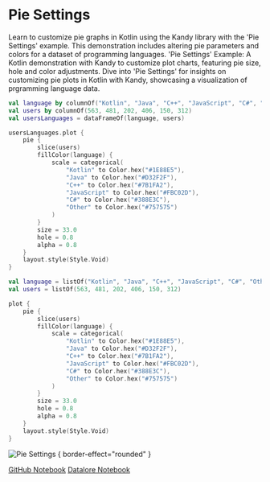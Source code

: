 # Pie Settings

<web-summary>
Learn to customize pie graphs in Kotlin using the Kandy library with the 'Pie Settings' example.
This demonstration includes altering pie parameters and colors for a dataset of programming languages.
</web-summary>

<card-summary>
'Pie Settings' Example: A Kotlin demonstration with Kandy to customize plot charts, featuring 
pie size, hole and color adjustments.
</card-summary>

<link-summary>
Dive into 'Pie Settings' for insights on customizing pie plots in Kotlin with Kandy, 
showcasing a visualization of prgramming language data.
</link-summary>

<!---IMPORT org.jetbrains.kotlinx.kandy.letsplot.samples.Pie-->

<!---FUN pie_settings-->
<tabs>
<tab title="Dataframe">

```kotlin
val language by columnOf("Kotlin", "Java", "C++", "JavaScript", "C#", "Other")
val users by columnOf(563, 481, 202, 406, 150, 312)
val usersLanguages = dataFrameOf(language, users)

usersLanguages.plot {
    pie {
        slice(users)
        fillColor(language) {
            scale = categorical(
                "Kotlin" to Color.hex("#1E88E5"),
                "Java" to Color.hex("#D32F2F"),
                "C++" to Color.hex("#7B1FA2"),
                "JavaScript" to Color.hex("#FBC02D"),
                "C#" to Color.hex("#388E3C"),
                "Other" to Color.hex("#757575")
            )
        }
        size = 33.0
        hole = 0.8
        alpha = 0.8
    }
    layout.style(Style.Void)
}
```

</tab>
<tab title="Collections">

```kotlin
val language = listOf("Kotlin", "Java", "C++", "JavaScript", "C#", "Other")
val users = listOf(563, 481, 202, 406, 150, 312)

plot {
    pie {
        slice(users)
        fillColor(language) {
            scale = categorical(
                "Kotlin" to Color.hex("#1E88E5"),
                "Java" to Color.hex("#D32F2F"),
                "C++" to Color.hex("#7B1FA2"),
                "JavaScript" to Color.hex("#FBC02D"),
                "C#" to Color.hex("#388E3C"),
                "Other" to Color.hex("#757575")
            )
        }
        size = 33.0
        hole = 0.8
        alpha = 0.8
    }
    layout.style(Style.Void)
}
```

</tab></tabs>
<!---END-->

![Pie Settings](pie_settings.svg) { border-effect="rounded" }

<seealso style="cards">
       <category ref="example-ktnb">
           <a href="https://github.com/Kotlin/kandy/blob/main/examples/notebooks/lets-plot/samples/pie/pie_settings.ipynb" summary="View the notebook on our GitHub repository">GitHub Notebook</a>
           <a href="https://datalore.jetbrains.com/report/static/KQKedA4jDrKu63O53gEN0z/MGG8fOjy0RNcT4zoOh0Cf7" summary="Experiment with this example on Datalore">Datalore Notebook</a>
       </category>
</seealso>
